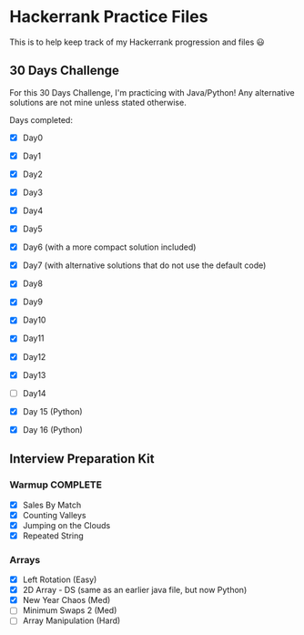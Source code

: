 # Hackerrank Practice Files

This is to help keep track of my Hackerrank progression and files 😃

## 30 Days Challenge
For this 30 Days Challenge, I'm practicing with Java/Python!
Any alternative solutions are not mine unless stated otherwise.

Days completed:
- [X] Day0
- [X] Day1
- [X] Day2
- [X] Day3
- [X] Day4
- [X] Day5
- [X] Day6 (with a more compact solution included)
- [X] Day7 (with alternative solutions that do not use the default code)
- [X] Day8
- [X] Day9
- [X] Day10
- [X] Day11
- [X] Day12
- [X] Day13
- [ ] Day14
- [X] Day 15 (Python)
- [X] Day 16 (Python)


## Interview Preparation Kit
### Warmup **COMPLETE**
- [X] Sales By Match
- [X] Counting Valleys
- [X] Jumping on the Clouds
- [X] Repeated String

### Arrays
- [X] Left Rotation (Easy)
- [X] 2D Array - DS (same as an earlier java file, but now Python)
- [X] New Year Chaos (Med)
- [ ] Minimum Swaps 2 (Med)
- [ ] Array Manipulation (Hard)